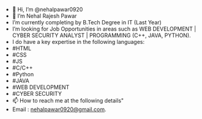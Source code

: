 - 👋 Hi, I’m @nehalpawar0920
- 👀 I’m Nehal Rajesh Pawar
-  I’m currently completing by B.Tech Degree in IT (Last Year)
-  I’m looking for Job Opportunities in areas such as WEB DEVELOPMENT | CYBER SECURITY ANALYST | PROGRAMMING (C++, JAVA, PYTHON).
- I do have a key expertise in the following languages:
- #HTML
- #CSS
- #JS
- #C/C++
- #Python
- #JAVA
- #WEB DEVELOPMENT
- #CYBER SECURITY
- 📫 How to reach me at the following details"
- Email : nehalpawar0920@gmail.com.
  

